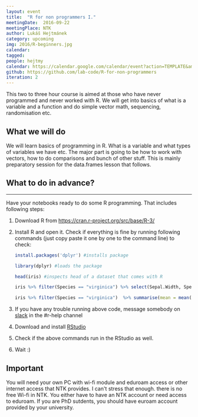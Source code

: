 ```yaml
---
layout: event
title:  "R for non programmers I."
meetingDate:  2016-09-22
meetingPlace: NTK
author: Lukáš Hejtmánek
category: upcoming
img: 2016/R-beginners.jpg
calendar:
tagged:
people: hejtmy
calendar: https://calendar.google.com/calendar/event?action=TEMPLATE&amp;tmeid=ODA3ZWxrYWpzaDM5YmtyY2JjcHVpYW84N28gbzQwNXU4anZsNTA0MGhvNXB1cWQ1MWMzOGtAZw&amp;tmsrc=o405u8jvl5040ho5puqd51c38k%40group.calendar.google.com
github: https://github.com/lab-code/R-for-non-programmers
iteration: 2
---
```


This two to three hour course is aimed at those who have never programmed and never worked with R. We will get into basics of what is a variable and a function and do simple vector math, sequencing, randomisation etc.

## What we will do

We will learn basics of programming in R. What is a variable and what types of variables we have etc. The major part is going to be how to work with vectors, how to do comparisons and bunch of other stuff. This is mainly preparatory session for the data.frames lesson that follows.

## What to do in advance?
-----------
Have your notebooks ready to do some R programming. That includes following steps:

1. Download R from <https://cran.r-project.org/src/base/R-3/>

2.  Install R and open it. Check if everything is fine by running following commands (just copy paste it one by one to the command line) to check:

    ``` r
    install.packages('dplyr') #installs package

    library(dplyr) #loads the package

    head(iris) #inspects head of a dataset that comes with R

    iris %>% filter(Species == "virginica") %>% select(Sepal.Width, Species) #filters dataset

    iris %>% filter(Species == "virginica")  %>% summarise(mean = mean(Sepal.Width), sd = sd(Sepal.Width)) #calculates summary stats on the filtered dataset
    ```
3. If you have any trouble running above code, message somebody on [slack](https://lab-code.slack.com) in the #r-help channel

4. Download and install [RStudio](https://www.rstudio.com/products/rstudio/)

5. Check if the above commands run in the RStudio as well.

6. Wait :)

## Important

You will need your own PC with wi-fi module and eduroam access or other internet access that NTK provides. I can't stress that enough. there is no free Wi-fi in NTK. You either have to have an NTK account or need access to eduroam. If you are PhD sutdents, you should have euroam account provided by your university.
